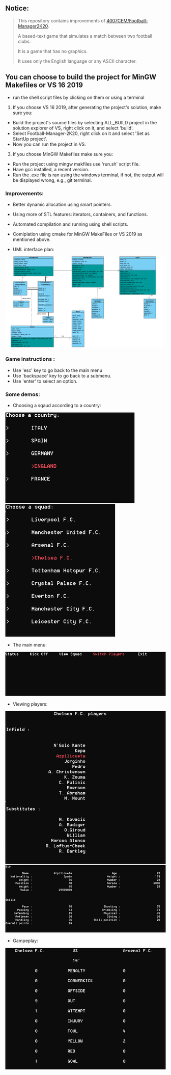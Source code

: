 
## Notice:
> This repository contains improvements of [4007CEM/Football-Manager2K20](https://github.com/4007CEM/Football-Manager-2K20).
>
> A based-text game that simulates a match between two football clubs.
> 
> It is a game that has no graphics. 
> 
> It uses only the English language or any ASCII character.

## You can choose to build the project for MinGW Makefiles or VS 16 2019

- run the shell script files by clicking on them or using a terminal
1. If you choose VS 16 2019, after generating the project's solution, make sure you:
* Build the project's source files by selecting ALL_BUILD project in the solution explorer of VS, right click on it, and select 'build'.
* Select Football-Manager-2K20, right click on it and select 'Set as StartUp project'.
* Now you can run the project in VS.

3. If you choose MinGW Makefiles make sure you:
* Run the project using mingw makfiles use 'run.sh' script file.
* Have gcc installed, a recent version.
* Run the .exe file is ran using the windows terminal, if not, the output will be displayed wrong, e.g., git terminal.

### Improvements:
* Better dynamic allocation using smart pointers.
* Using more of STL features: iterators, containers, and functions.
* Automated compilation and running using shell scripts.
* Comiplation using cmake for MinGW MakeFiles or VS 2019 as mentioned above.

* UML interface plan:

![](/images/interface_plan.PNG)

### Game instructions :

* Use 'esc' key to go back to the main menu
* Use 'backspace' key to go back to a submenu.
* Use 'enter' to select an option.

### Some demos:
* Choosing a sqaud according to a country:

![](/images/na.PNG) 
![](/images/squads.PNG)

* The main menu:

![](/images/menu.PNG)

* Viewing players:

![](/images/Capture.PNG)
![](/images/pl.PNG)

* Gampeplay:

![](/images/gameplay.PNG)
